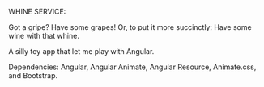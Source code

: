 WHINE SERVICE:

Got a gripe? Have some grapes! Or, to put it more succinctly: Have some wine with that whine. 

A silly toy app that let me play with Angular.

Dependencies: Angular, Angular Animate, Angular Resource, Animate.css, and Bootstrap.